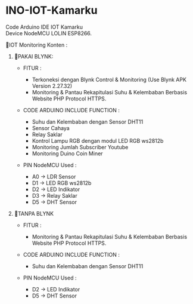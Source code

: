 # INO-IOT-Kamarku
Code Arduino IDE IOT Kamarku<br>
Device NodeMCU LOLIN ESP8266.

📌IOT Monitoring Konten	:<br>
1. 📁PAKAI BLYNK:<br>
    - FITUR :
      - Terkoneksi dengan Blynk Control & Monitoring (Use Blynk APK Version 2.27.32)<br>
      - Monitoring & Pantau Rekapitulasi Suhu & Kelembaban Berbasis Website PHP Protocol HTTPS.
      
    - CODE ARDUINO INCLUDE FUNCTION :
      - Suhu dan Kelembaban dengan Sensor DHT11
      - Sensor Cahaya
      - Relay Saklar
      - Kontrol Lampu RGB dengan modul LED RGB ws2812b
      - Monitoring Jumlah Subscriber Youtube
      - Monitoring Duino Coin Miner
    
    - PIN NodeMCU Used :
      - A0 -> LDR Sensor
      - D1 -> LED RGB ws2812b
      - D2 -> LED Indikator
      - D3 -> Relay Saklar
      - D5 -> DHT Sensor

2. 📁TANPA BLYNK
    - FITUR :
      - Monitoring & Pantau Rekapitulasi Suhu & Kelembaban Berbasis Website PHP Protocol HTTPS.
      
    - CODE ARDUINO INCLUDE FUNCTION :
      - Suhu dan Kelembaban dengan Sensor DHT11
    
    - PIN NodeMCU Used :
      - D2 -> LED Indikator
      - D5 -> DHT Sensor
